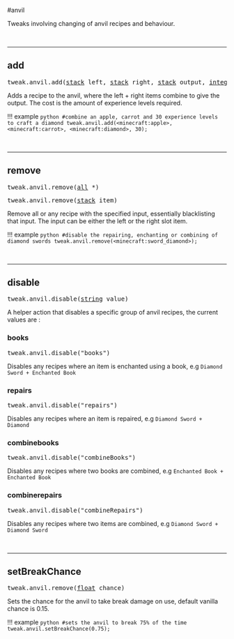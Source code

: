 #anvil

Tweaks involving changing of anvil recipes and behaviour.

<br>

---
## add

<pre>tweak.anvil.add(<a href="/arguments/stack/">stack</a> left, <a href="/arguments/stack/">stack</a> right, <a href="/arguments/stack/">stack</a> output, <a href="/arguments/integer/">integer</a> cost)</pre>

Adds a recipe to the anvil, where the left + right items combine to give the output.
The cost is the amount of experience levels required.

!!! example
	```python
	#combine an apple, carrot and 30 experience levels to craft a diamond
	tweak.anvil.add(<minecraft:apple>, <minecraft:carrot>, <minecraft:diamond>, 30);
	```

<br>

---
## remove

<pre>tweak.anvil.remove(<a href="/arguments/all/">all</a> *)</pre>
<pre>tweak.anvil.remove(<a href="/arguments/stack/">stack</a> item)</pre>

Remove all or any recipe with the specified input, essentially blacklisting that input.
The input can be either the left or the right slot item.

!!! example
	```python
	#disable the repairing, enchanting or combining of diamond swords
	tweak.anvil.remove(<minecraft:sword_diamond>);
	```

<br>

---
## disable

<pre>tweak.anvil.disable(<a href="/arguments/string/">string</a> value)</pre>

A helper action that disables a specific group of anvil recipes, the current values are :

### books
<pre>tweak.anvil.disable("books")</pre>

Disables any recipes where an item is enchanted using a book, e.g `Diamond Sword + Enchanted Book`

### repairs
<pre>tweak.anvil.disable("repairs")</pre>

Disables any recipes where an item is repaired, e.g `Diamond Sword + Diamond`

### combinebooks
<pre>tweak.anvil.disable("combineBooks")</pre>

Disables any recipes where two books are combined, e.g `Enchanted Book + Enchanted Book`

### combinerepairs
<pre>tweak.anvil.disable("combineRepairs")</pre>

Disables any recipes where two items are combined, e.g `Diamond Sword + Diamond Sword`

<br>

---
## setBreakChance

<pre>tweak.anvil.remove(<a href="/arguments/float/">float</a> chance)</pre>

Sets the chance for the anvil to take break damage on use, default vanilla chance is 0.15.

!!! example
	```python
	#sets the anvil to break 75% of the time
	tweak.anvil.setBreakChance(0.75);
	```